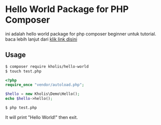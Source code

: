 # Hello World Package for PHP Composer #

ini adalah hello world package for php composer beginner untuk tutorial. baca lebih lanjut dari [klik link disini](https://packagist.org/packages/ehime/hello-world)
## Usage ##

```bash
$ composer require kholis/hello-world
$ touch test.php
```

```php
<?php
require_once "vendor/autoload.php";

$hello = new Kholis\Demo\Hello();
echo $hello->hello();
```

```bash
$ php test.php
```

It will print "Hello World!" then exit.

